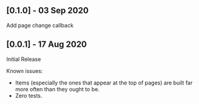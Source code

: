## [0.1.0] - 03 Sep 2020

Add page change callback

## [0.0.1] - 17 Aug 2020

Initial Release 

Known issues:
- Items (especially the ones that appear at the top of pages) are built far more often than they ought to be.
- Zero tests.
